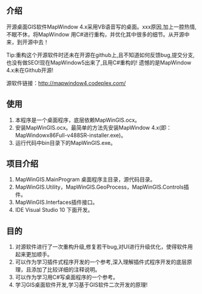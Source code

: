 ## 介绍
开源桌面GIS软件MapWindow 4.x采用VB语音写的桌面。xxx原因,加上一腔热情,不眠不休，将MapWindow 用C#进行重构，并优化其中很多的细节。从开源中来，到开源中去！

Tip:重构这个开源软件时还未在开源在github上,且不知道如何反馈bug,提交分支,也没有做SEO!现在MapWindow5出来了,且用C#重构的!
遗憾的是MapWindow 4.x未在Github开源!

源软件链接：http://mapwindow4.codeplex.com/

## 使用
1. 本程序是一个桌面程序，底层依赖MapWinGIS.ocx。
2. 安装MapWinGIS.ocx。最简单的方法先安装MapWindow 4.x(即：MapWindowx86Full-v488SR-installer.exe)。
3. 运行代码中bin目录下的MapWinGIS.exe。

## 项目介绍
1. MapWinGIS.MainProgram 桌面程序主目录，源代码目录。
2. MapWinGIS.Utility，MapWinGIS.GeoProcess，MapWinGIS.Controls插件。
3. MapWinGIS.Interfaces插件接口。
5. IDE Visual Studio 10 下面开发。

## 目的
1. 对源软件进行了一次重构升级,修复若干bug,对UI进行升级优化，使得软件用起来更加顺手。
2. 可以作为学习插件式程序开发的一个参考,深入理解插件式程序开发的底层原理，且添加了比较详细的注释说明。
3. 可以作为学习用C#写桌面程序的一个参考。
4. 学习GIS桌面软件开发,学习基于GIS软件二次开发的原理!
